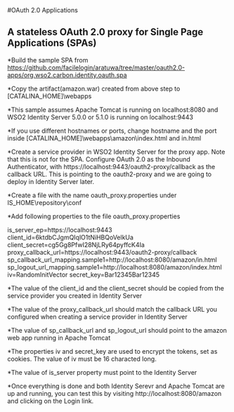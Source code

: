 #OAuth 2.0 Applications

## A stateless OAuth 2.0 proxy for Single Page Applications (SPAs)

*Build the sample SPA from https://github.com/facilelogin/aratuwa/tree/master/oauth2.0-apps/org.wso2.carbon.identity.oauth.spa

*Copy the artifact(amazon.war)  created from above step to [CATALINA_HOME]\webapps

*This sample assumes Apache Tomcat is running on localhost:8080 and WSO2 Identity Server 5.0.0 or 5.1.0 is running on localhost:9443

*If you use different hostnames or ports, change hostname and the port inside [CATALINA_HOME]\webapps\amazon\index.html and in.html

*Create a service provider in WSO2 Identity Server for the proxy app. Note that this is not for the SPA. Configure OAuth 2.0 as the Inbound Authenticator, with https://localhost:9443/oauth2-proxy/callback as the callback URL. This is pointing to the oauth2-proxy and we are going to deploy in Identity Server later.

*Create a file with the name oauth_proxy.properties under IS_HOME\repository\conf

*Add following properties to the file oauth_proxy.properties

is_server_ep=https://localhost:9443
client_id=6ktdbCJgmQIqlO1tNiHBQoVelkUa
client_secret=cg5Gg8PfwI28NjLRy64pyffcK4Ia
proxy_callback_url=https://localhost:9443/oauth2-proxy/callback
sp_callback_url_mapping.sample1=http://localhost:8080/amazon/in.html
sp_logout_url_mapping.sample1=http://localhost:8080/amazon/index.html
iv=RandomInitVector
secret_key=Bar12345Bar12345

*The value of the client_id and the client_secret should be copied from the service provider you created in Identity Server

*The value of the proxy_callback_url should match the callback URL you configured when creating a service provider in Identity Server

*The value of sp_callback_url and sp_logout_url should point to the amazon web app running in Apache Tomcat

*The properties iv and secret_key are used to encrypt the tokens, set as cookies. The value of iv must be 16 characted long.

*The value of is_server property must point to the Identity Server

*Once everything is done and both Identity Serevr and Apache Tomcat are up and running, you can test this by visiting http://localhost:8080/amazon and clicking on the Login link.

